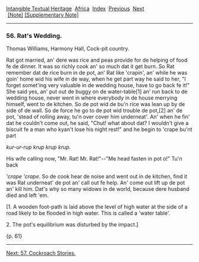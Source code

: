 [Intangible Textual Heritage](../../index)  [Africa](../index) 
[Index](index)  [Previous](jas055)  [Next](jas057)   
 [\[Note\]](jas056n) [\[Supplementary Note\]](jas056n1)

------------------------------------------------------------------------

### 56. Rat's Wedding.

Thomas Williams, Harmony Hall, Cock-pit country.

Rat got married, an' dere was rice and peas provide for de helping of
food fe de dinner. It was so richly cook an' so much dat it get burn. So
Rat remember dat de rice burn in de pot, an' Rat like 'crapin', an'
while he was goin' home wid his wife in de way, when he get part way he
said to her, "I forget somet'ing very valuable in de wedding house, have
to go back fe it!" She said yes, an' put out de buggy on de
water-table\[1\] an' run back to de wedding house, never went in where
everybody in de house merrying himself, went to de kitchen. So de pot
wid de bu'n rice was lean up by de side of de wall. So de force he go to
de pot wid trouble de pot,\[2\] an' de pot, 'stead of rolling away, tu'n
over cover him underneat'. An' when he fin' dat he couldn't come out, he
said, "Chut! what about dat? I wouldn't give a biscuit fe a man who
kyan't lose his night rest!" and he begin to 'crape bu'nt part

*kur-ur-rup krup krup krup*.

His wife calling now, "Mr. Rat! Mr. Rat!"--"Me head fasten in pot o!"
Tu'n back

*'crape 'crape*. So de cook hear de noise and went out in de kitchen,
find it was Rat underneat' de pot an' call out fe help. An' come out
lift up de pot an' kill him. Dat's why so many widows in de world,
because dere husband died and left 'em.

\[1. A wooden foot-path is laid above the level of high water at the
side of a road likely to be flooded in high water. This is called a
'water table'.

2\. The pot's equilibrium was disturbed by the impact.\]

{p. 61}

------------------------------------------------------------------------

[Next: 57. Cockroach Stories.](jas057)

